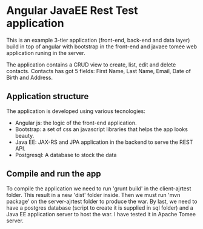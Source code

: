 # Angular JavaEE Rest Test application

This is an example 3-tier application (front-end, back-end and data layer) build in top of angular with bootstrap in the front-end and javaee tomee web application runing in the server.

The application contains a CRUD view to create, list, edit and delete contacts. Contacts has got 5 fields: First Name, Last Name, Email, Date of Birth and Address.

## Application structure

The application is developed using various tecnologies:

- Angular js: the logic of the front-end application.
- Bootstrap: a set of css an javascript libraries that helps the app looks beauty.
- Java EE: JAX-RS and JPA application in the backend to serve the REST API.
- Postgresql: A database to stock the data

## Compile and run the app

To compile the application we need to run 'grunt build' in the client-ajrtest folder. This result in a new 'dist' folder inside. Then we must run 'mvn package' on the server-ajrtest folder to produce the war. By last, we need to have a postgres database (script to create it is supplied in sql folder) and a Java EE application server to host the war. I have tested it in Apache Tomee server.


